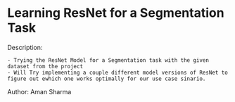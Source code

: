 # Learning ResNet for a Segmentation Task

Description:

    - Trying the ResNet Model for a Segmentation task with the given dataset from the project
    - Will Try implementing a couple different model versions of ResNet to figure out ewhich one works optimally for our use case sinario.


Author: Aman Sharma
